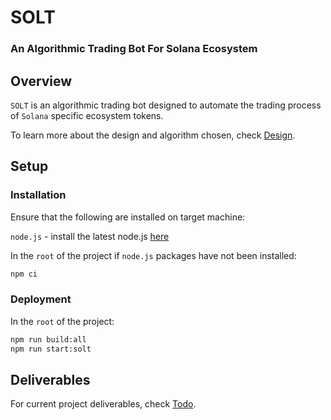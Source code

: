 # SOLT

### An Algorithmic Trading Bot For Solana Ecosystem


## Overview

`SOLT` is an algorithmic trading bot designed to automate the trading process of `Solana` specific ecosystem tokens.

To learn more about the design and algorithm chosen, check [Design](./Design.md).


## Setup

### Installation

Ensure that the following are installed on target machine:

`node.js` - install the latest node.js [here](https://nodejs.org/en)

In the `root` of the project if `node.js` packages have not been installed:
```bash
npm ci
```

### Deployment

In the `root` of the project:
```bash
npm run build:all
npm run start:solt
```


## Deliverables

For current project deliverables, check [Todo](./Todo.md).